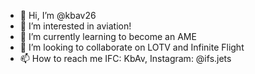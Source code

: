 - 👋 Hi, I’m @kbav26
- 👀 I’m interested in aviation!
- 🌱 I’m currently learning to become an AME
- 💞️ I’m looking to collaborate on LOTV and Infinite Flight
- 📫 How to reach me IFC: KbAv, Instagram: @ifs.jets
